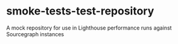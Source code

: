 # smoke-tests-test-repository
A mock repository for use in Lighthouse performance runs against Sourcegraph instances
